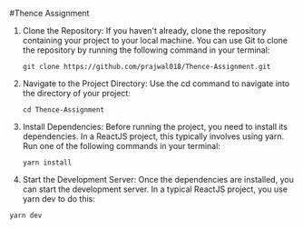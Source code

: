 #Thence Assignment

1. Clone the Repository: If you haven't already, clone the repository containing your project to your local machine. You can use Git to clone the repository by running the following 
   command in your terminal:
   
   ``git clone https://github.com/prajwal018/Thence-Assignment.git``
   
2. Navigate to the Project Directory: Use the cd command to navigate into the directory of your project:
   
   `cd Thence-Assignment`
   
3. Install Dependencies: Before running the project, you need to install its dependencies. In a ReactJS project, this typically involves using yarn. Run one of the following commands 
   in your terminal:
   
   `yarn install`
   
4. Start the Development Server: Once the dependencies are installed, you can start the development server. In a typical ReactJS project, you use yarn dev to do this:
   
  `yarn dev`

